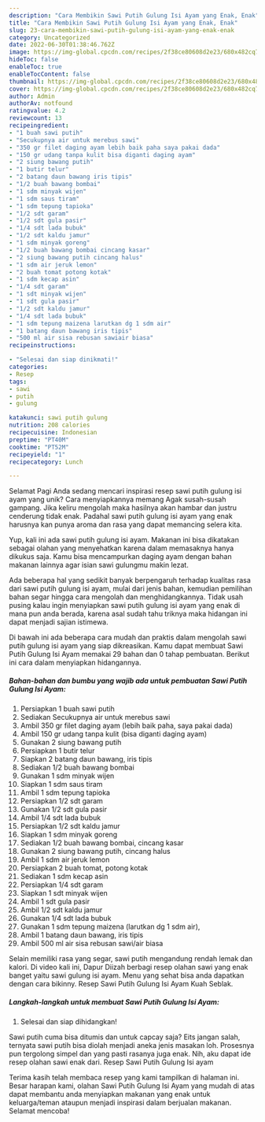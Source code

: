 ```yaml
---
description: "Cara Membikin Sawi Putih Gulung Isi Ayam yang Enak, Enak"
title: "Cara Membikin Sawi Putih Gulung Isi Ayam yang Enak, Enak"
slug: 23-cara-membikin-sawi-putih-gulung-isi-ayam-yang-enak-enak
category: Uncategorized
date: 2022-06-30T01:38:46.762Z
image: https://img-global.cpcdn.com/recipes/2f38ce80608d2e23/680x482cq70/sawi-putih-gulung-isi-ayam-foto-resep-utama.jpg
hideToc: false
enableToc: true
enableTocContent: false
thumbnail: https://img-global.cpcdn.com/recipes/2f38ce80608d2e23/680x482cq70/sawi-putih-gulung-isi-ayam-foto-resep-utama.jpg
cover: https://img-global.cpcdn.com/recipes/2f38ce80608d2e23/680x482cq70/sawi-putih-gulung-isi-ayam-foto-resep-utama.jpg
author: Admin
authorAv: notfound
ratingvalue: 4.2
reviewcount: 13
recipeingredient:
- "1 buah sawi putih"
- "Secukupnya air untuk merebus sawi"
- "350 gr filet daging ayam lebih baik paha saya pakai dada"
- "150 gr udang tanpa kulit bisa diganti daging ayam"
- "2 siung bawang putih"
- "1 butir telur"
- "2 batang daun bawang iris tipis"
- "1/2 buah bawang bombai"
- "1 sdm minyak wijen"
- "1 sdm saus tiram"
- "1 sdm tepung tapioka"
- "1/2 sdt garam"
- "1/2 sdt gula pasir"
- "1/4 sdt lada bubuk"
- "1/2 sdt kaldu jamur"
- "1 sdm minyak goreng"
- "1/2 buah bawang bombai cincang kasar"
- "2 siung bawang putih cincang halus"
- "1 sdm air jeruk lemon"
- "2 buah tomat potong kotak"
- "1 sdm kecap asin"
- "1/4 sdt garam"
- "1 sdt minyak wijen"
- "1 sdt gula pasir"
- "1/2 sdt kaldu jamur"
- "1/4 sdt lada bubuk"
- "1 sdm tepung maizena larutkan dg 1 sdm air"
- "1 batang daun bawang iris tipis"
- "500 ml air sisa rebusan sawiair biasa"
recipeinstructions:

- "Selesai dan siap dinikmati!"
categories:
- Resep
tags:
- sawi
- putih
- gulung

katakunci: sawi putih gulung 
nutrition: 208 calories
recipecuisine: Indonesian
preptime: "PT40M"
cooktime: "PT52M"
recipeyield: "1"
recipecategory: Lunch

---
```



Selamat Pagi Anda sedang mencari inspirasi resep sawi putih gulung isi ayam yang unik? Cara menyiapkannya memang Agak susah-susah gampang. Jika keliru mengolah maka hasilnya akan hambar dan justru cenderung tidak enak. Padahal sawi putih gulung isi ayam yang enak harusnya kan punya aroma dan rasa yang dapat memancing selera kita.


Yup, kali ini ada sawi putih gulung isi ayam. Makanan ini bisa dikatakan sebagai olahan yang menyehatkan karena dalam memasaknya hanya dikukus saja. Kamu bisa mencampurkan daging ayam dengan bahan makanan lainnya agar isian sawi gulungmu makin lezat.

Ada beberapa hal yang sedikit banyak berpengaruh terhadap kualitas rasa dari sawi putih gulung isi ayam, mulai dari jenis bahan, kemudian pemilihan bahan segar hingga cara mengolah dan menghidangkannya. Tidak usah pusing kalau ingin menyiapkan sawi putih gulung isi ayam yang enak di mana pun anda berada, karena asal sudah tahu triknya maka hidangan ini dapat menjadi sajian istimewa.


Di bawah ini ada beberapa cara mudah dan praktis dalam mengolah sawi putih gulung isi ayam yang siap dikreasikan. Kamu dapat membuat Sawi Putih Gulung Isi Ayam memakai 29 bahan dan 0 tahap pembuatan. Berikut ini cara dalam menyiapkan hidangannya.

<!--inarticleads1-->

##### Bahan-bahan dan bumbu yang wajib ada untuk pembuatan Sawi Putih Gulung Isi Ayam:

1. Persiapkan 1 buah sawi putih
1. Sediakan Secukupnya air untuk merebus sawi
1. Ambil 350 gr filet daging ayam (lebih baik paha, saya pakai dada)
1. Ambil 150 gr udang tanpa kulit (bisa diganti daging ayam)
1. Gunakan 2 siung bawang putih
1. Persiapkan 1 butir telur
1. Siapkan 2 batang daun bawang, iris tipis
1. Sediakan 1/2 buah bawang bombai
1. Gunakan 1 sdm minyak wijen
1. Siapkan 1 sdm saus tiram
1. Ambil 1 sdm tepung tapioka
1. Persiapkan 1/2 sdt garam
1. Gunakan 1/2 sdt gula pasir
1. Ambil 1/4 sdt lada bubuk
1. Persiapkan 1/2 sdt kaldu jamur
1. Siapkan 1 sdm minyak goreng
1. Sediakan 1/2 buah bawang bombai, cincang kasar
1. Gunakan 2 siung bawang putih, cincang halus
1. Ambil 1 sdm air jeruk lemon
1. Persiapkan 2 buah tomat, potong kotak
1. Sediakan 1 sdm kecap asin
1. Persiapkan 1/4 sdt garam
1. Siapkan 1 sdt minyak wijen
1. Ambil 1 sdt gula pasir
1. Ambil 1/2 sdt kaldu jamur
1. Gunakan 1/4 sdt lada bubuk
1. Gunakan 1 sdm tepung maizena (larutkan dg 1 sdm air),
1. Ambil 1 batang daun bawang, iris tipis
1. Ambil 500 ml air sisa rebusan sawi/air biasa


Selain memiliki rasa yang segar, sawi putih mengandung rendah lemak dan kalori. Di video kali ini, Dapur Diizah berbagi resep olahan sawi yang enak banget yaitu sawi gulung isi ayam. Menu yang sehat bisa anda dapatkan dengan cara bikinny. Resep Sawi Putih Gulung Isi Ayam Kuah Seblak. 

<!--inarticleads2-->

##### Langkah-langkah untuk membuat Sawi Putih Gulung Isi Ayam:


1. Selesai dan siap dihidangkan!

Sawi putih cuma bisa ditumis dan untuk capcay saja? Eits jangan salah, ternyata sawi putih bisa diolah menjadi aneka jenis masakan loh. Prosesnya pun tergolong simpel dan yang pasti rasanya juga enak. Nih, aku dapat ide resep olahan sawi enak dari. Resep Sawi Putih Gulung Isi ayam 

Terima kasih telah membaca resep yang kami tampilkan di halaman ini. Besar harapan kami, olahan Sawi Putih Gulung Isi Ayam yang mudah di atas dapat membantu anda menyiapkan makanan yang enak untuk keluarga/teman ataupun menjadi inspirasi dalam berjualan makanan. Selamat mencoba!
